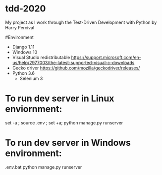 # tdd-2020
My project as I work through the Test-Driven Development with Python by Harry Percival

#Environment
* Django 1.11
* Windows 10
* Visual Studio redistributable https://support.microsoft.com/en-us/help/2977003/the-latest-supported-visual-c-downloads
* Gecko driver https://github.com/mozilla/geckodriver/releases/
* Python 3.6
    * Selenium 3

# To run dev server in Linux enviornment:
set -a ; source .env ; set +a; python manage.py runserver


# To run dev server in Windows environment:
.env.bat
python manage.py runserver

